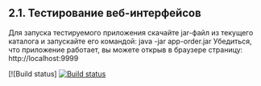 ## 2.1. Тестирование веб-интерфейсов

Для запуска тестируемого приложения скачайте jar-файл из текущего каталога и запускайте его командой: java -jar app-order.jar
Убедиться, что приложение работает, вы можете открыв в браузере страницу: http://localhost:9999

[![Build status] [![Build status](https://ci.appveyor.com/api/projects/status/w3p8dr88y76anebn/branch/master?svg=true)](https://ci.appveyor.com/project/Samsony1/testweb2-1/branch/master)





